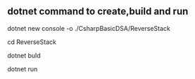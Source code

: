 ## dotnet command to create,build and run

dotnet new console -o ./CsharpBasicDSA/ReverseStack

cd ReverseStack

dotnet buld

dotnet run
